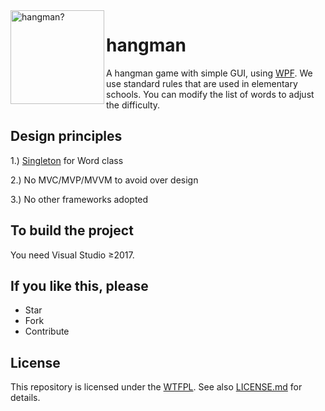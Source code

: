 <img align="left" width="150" height="150" src="https://user-images.githubusercontent.com/24757020/148882487-fa3adbcc-8349-44e2-aa74-1399c9caa5b6.png" alt="hangman?">

# hangman

A hangman game with simple GUI, using <a href="https://en.wikipedia.org/wiki/Windows_Presentation_Foundation">WPF</a>. We use standard rules that are used in elementary schools. You can modify the list of words to adjust the difficulty.

## Design principles
1.) [Singleton](https://en.wikipedia.org/wiki/Singleton_pattern) for Word class

2.) No MVC/MVP/MVVM to avoid over design

3.) No other frameworks adopted

## To build the project
You need Visual Studio ≥2017. 

## If you like this, please
* Star
* Fork
* Contribute

## License
This repository is licensed under the [WTFPL](http://www.wtfpl.net/). See also [LICENSE.md](LICENSE.md) for details.
